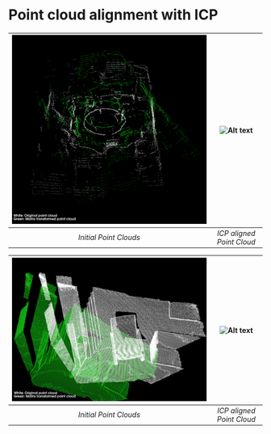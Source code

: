 # Point cloud alignment with ICP

![Alt text](assets/Lidar.png)|![Alt text](assets/Lidar.gif)
:--:|:--:
 *Initial Point Clouds*|*ICP aligned Point Cloud*

![Alt text](assets/DatasetICP.png)|![Alt text](assets/DatasetICP.gif)
:--:|:--:
 *Initial Point Clouds*|*ICP aligned Point Cloud*
